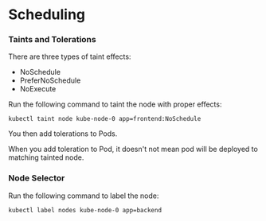 # Scheduling

### Taints and Tolerations


There are three types of taint effects:
* NoSchedule
* PreferNoSchedule
* NoExecute

Run the following command to taint the node with proper effects:

`kubectl taint node kube-node-0 app=frontend:NoSchedule`

You then add tolerations to Pods.


When you add toleration to Pod, it doesn't not mean pod will be deployed to matching tainted node. 



### Node Selector 

Run the following command to label the node:

`kubectl label nodes kube-node-0 app=backend`
